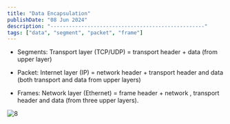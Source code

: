 ```yaml
---
title: "Data Encapsulation"
publishDate: "08 Jun 2024"
description: "--------------------------------------------------"
tags: ["data", "segment", "packet", "frame"]
---
```


* Segments: Transport layer (TCP/UDP) = transport header + data (from upper layer) ​
    
* Packet: Internet layer (IP) = network header + transport header and data (both transport and data from upper layers) ​
    
* Frames: Network layer (Ethernet) = frame header + network , transport header and data (from three upper layers).

![8](@/assets/8.jpeg)